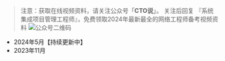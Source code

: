 > 注意：获取在线视频资料，请关注公众号「**CTO说**」。
>关注后回复  『系统集成项目管理工程师』，免费领取2024年最新最全的网络工程师备考视频资料
> ![公众号二维码](https://chaidingoss.oss-cn-hangzhou.aliyuncs.com/qrcode.jpg)

-  2024年5月【持续更新中】
-  2023年11月

